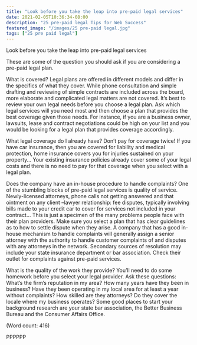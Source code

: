 ```yaml
---
title: "Look before you take the leap into pre-paid legal services"
date: 2021-02-05T10:36:34-08:00
description: "25 pre-paid legal Tips for Web Success"
featured_image: "/images/25 pre-paid legal.jpg"
tags: ["25 pre paid legal"]
---
```


Look before you take the leap into pre-paid legal services

These are some of the question you should ask if you are considering a 
pre-paid legal plan.


What is covered? Legal plans are offered in different models and differ in 
the specifics of what they cover. While phone consultation and simple 
drafting and reviewing of simple contracts are included across the board, 
more elaborate and complicated legal matters are not covered.
It’s best to review your own legal needs before you choose a legal plan. 
Ask which legal services will you need most and then choose a plan that 
provides the best coverage given those needs. For instance, if you are a 
business owner, lawsuits, lease and contract negotiations could be high on 
your list and you would be looking for a legal plan that provides coverage 
accordingly. 

What legal coverage do I already have? Don’t pay for coverage twice! If 
you 
have car insurance, then you are covered for liability and medical 
protection, home insurance covers you for injuries sustained on your 
property… Your existing insurance policies already cover some of your 
legal costs and there is no need to pay for that coverage when you select 
with a legal plan. 

Does the company have an in-house procedure to handle complaints? One of 
the stumbling blocks of pre-paid legal services is quality of service. 
Newly-licensed attorneys, phone calls not getting answered and that 
ointment on any client –lawyer relationship: fee disputes, typically 
involving bills made to your credit car to cover for services not included 
in your contract… This is just a specimen of the many problems people face 
with their plan providers. 
Make sure you select a plan that has clear guidelines as to how to settle 
dispute when they arise. A company that has a good in-house mechanism to 
handle complaints will generally assign a senior attorney with the 
authority to handle customer complaints of and disputes with any attorneys 
in the network. Secondary sources of resolution may include your state 
insurance department or bar association. Check their outlet for complaints 
against pre-paid services.  

What is the quality of the work they provide? You’ll need to do some 
homework before you select your legal provider. Ask these questions: 
What’s the firm’s reputation in my area? How many years have they been
in business? Have they been operating in my local area for at least a year 
without complaints? How skilled are they attorneys? Do they cover the 
locale where my business operates? Some good places to start your 
background research are your state bar association, the Better Business 
Bureau and the Consumer Affairs Office. 


(Word count: 416)

PPPPPP



































